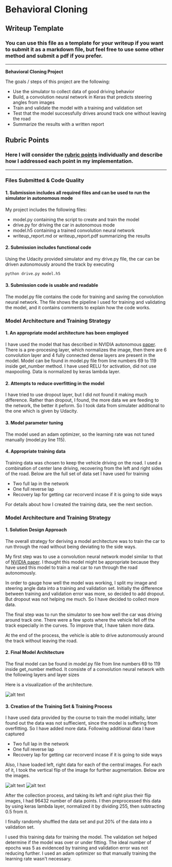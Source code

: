 # **Behavioral Cloning** 

## Writeup Template

### You can use this file as a template for your writeup if you want to submit it as a markdown file, but feel free to use some other method and submit a pdf if you prefer.

---

**Behavioral Cloning Project**

The goals / steps of this project are the following:
* Use the simulator to collect data of good driving behavior
* Build, a convolution neural network in Keras that predicts steering angles from images
* Train and validate the model with a training and validation set
* Test that the model successfully drives around track one without leaving the road
* Summarize the results with a written report


[//]: # (Image References)

[image1]: ./images/placeholder.png "Model Visualization"
[image2]: ./images/placeholder.png "Grayscaling"
[image3]: ./images/placeholder_small.png "Recovery Image"
[image4]: ./images/placeholder_small.png "Recovery Image"
[image5]: ./images/placeholder_small.png "Recovery Image"
[image6]: ./images/placeholder_small.png "Normal Image"
[image7]: ./images/placeholder_small.png "Flipped Image"

## Rubric Points
### Here I will consider the [rubric points](https://review.udacity.com/#!/rubrics/432/view) individually and describe how I addressed each point in my implementation.  

---
### Files Submitted & Code Quality

#### 1. Submission includes all required files and can be used to run the simulator in autonomous mode

My project includes the following files:
* model.py containing the script to create and train the model
* drive.py for driving the car in autonomous mode
* model.h5 containing a trained convolution neural network 
* writeup_report.md or writeup_report.pdf summarizing the results

#### 2. Submission includes functional code
Using the Udacity provided simulator and my drive.py file, the car can be driven autonomously around the track by executing 
```sh
python drive.py model.h5
```

#### 3. Submission code is usable and readable

The model.py file contains the code for training and saving the convolution neural network. The file shows the pipeline I used for training and validating the model, and it contains comments to explain how the code works.

### Model Architecture and Training Strategy

#### 1. An appropriate model architecture has been employed
I have used the model that has described in NVIDIA autonomous [paper](https://images.nvidia.com/content/tegra/automotive/images/2016/solutions/pdf/end-to-end-dl-using-px.pdf). There is a pre-procesing layer, which normalizes the image, then there are 6 convolution layer and 4 fully connected dense layers are present in the model.  Model can be found in model.py file from line numbers 69 to 119 inside get_number method. 
 I have used RELU for activation, did not use maxpooling. Data is normalized by keras lambda layer.

#### 2. Attempts to reduce overfitting in the model
I have tried to use dropout layer, but I did not found it making much difference. Rather than dropout, I found, the more data we are feeding to the network, the better it peform. So I took data from simulater additional to the one which is given by Udacity.
 #### 3. Model parameter tuning

The model used an adam optimizer, so the learning rate was not tuned manually (model.py line 115).

#### 4. Appropriate training data

Training data was chosen to keep the vehicle driving on the road. I used a combination of center lane driving, recovering from the left and right sides of the road. Below are the full set of data set I have used for training

 * Two full lap in the network
 * One full reverse lap 
 * Recovery lap for getting car recorverd incase if it is going to side ways

For details about how I created the training data, see the next section. 
### Model Architecture and Training Strategy

#### 1. Solution Design Approach

The overall strategy for deriving a model architecture was to train the car to run through the road without being deviating to the side ways.

My first step was to use a convolution neural network model similar to that of  [NVIDIA paper](https://images.nvidia.com/content/tegra/automotive/images/2016/solutions/pdf/end-to-end-dl-using-px.pdf). I thought this model might be appropriate because they have used this model to train a real car to run through the road autonomously.

In order to gauge how well the model was working, I split my image and steering angle data into a training and validation set. Initially the difference between training and validation error was more, so decided to add dropout. But dropout was not helping me much. So I have decided to collect more data.  

The final step was to run the simulator to see how well the car was driving around track one. There were a few spots where the vehicle fell off the track especially in the curves. To improve that, I have taken more data. 

At the end of the process, the vehicle is able to drive autonomously around the track without leaving the road.

#### 2. Final Model Architecture

 The final model can be found in model.py file from line numbers 69 to 119 inside get_number method. It consiste of a convolution neural network with the following layers and layer sizes 
 

Here is a visualization of the architecture.  

![alt text][image1]

#### 3. Creation of the Training Set & Training Process

I have used data provided by the course to train the model initially, later found out the data was not suffiecient, since the model is suffering from overfitting. So I have added more data. Following additional data I have captured

 * Two full lap in the network 
 * One full reverse lap 
 * Recovery lap for getting car recorverd incase if it is going to side ways
 
 Also, I have loaded left, right data for each of the central images. For each of it, I took the vertical flip of the image for further augmentation. Below are the images. 


![alt text][image6]
![alt text][image7]


After the collection process, and taking its left and right plus their flip images,  I had 96432  number of data points. I then preprocessed this data by using keras lambda layer, normalized it by dividing 255, then subtracting 0.5 from it. 

I finally randomly shuffled the data set and put 20% of the data into a validation set. 

I used this training data for training the model. The validation set helped determine if the model was over or under fitting. The ideal number of epochs was 5 as evidenced by training and validation error was not reducing further. I used an adam optimizer so that manually training the learning rate wasn't necessary.
